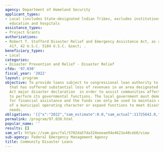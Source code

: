 ```yaml
---
agency: Department of Homeland Security
applicant_types:
- Local (includes State-designated lndian Tribes, excludes institutions of higher
  education and hospitals
assistance_types:
- Project Grants
authorizations:
- Robert T. Stafford Disaster Relief and Emergency Assistance Act, as amended, Section
  417, 42 U.S.C. 5184 U.S.C. &sect; .
beneficiary_types:
- Local
categories:
- Disaster Prevention and Relief - Disaster Relief
cfda: '97.030'
fiscal_year: '2022'
layout: program
objective: To provide loans subject to congressional loan authority to any local government
  that has suffered substantial loss of revenues in an area designated in a Stafford
  Act major disaster declaration  in order to assist communities affected by an incident
  to perform its governmental functions. The local government must demonstrate a need
  for financial assistance and the funds can only be used to maintain existing functions
  of a municipal operating character or expand functions to meet disaster-related
  needs.
obligations: '[{"x":"2022","sam_estimate":0.0,"sam_actual":11725642.0,"usa_spending_actual":0.0},{"x":"2023","sam_estimate":15673000.0,"sam_actual":0.0,"usa_spending_actual":0.0},{"x":"2024","sam_estimate":110865138.0,"sam_actual":0.0,"usa_spending_actual":0.0}]'
permalink: /program/97.030.html
popular_name: ''
results: []
sam_url: https://sam.gov/fal/5702da57da324eeeae94e4621e48ceb0/view
sub-agency: Federal Emergency Management Agency
title: Community Disaster Loans
---
```

